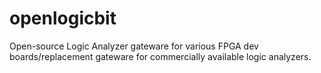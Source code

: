 # openlogicbit
Open-source Logic Analyzer gateware for various FPGA dev boards/replacement gateware for commercially available logic analyzers.
